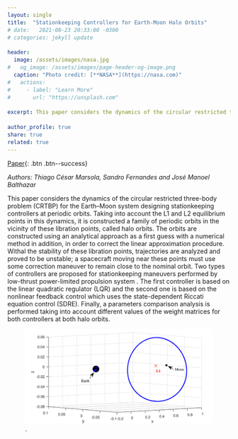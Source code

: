 ```yaml
---
layout: single
title:  "Stationkeeping Controllers for Earth-Moon Halo Orbits"
# date:   2021-08-23 20:33:00 -0300
# categories: jekyll update

header:
  image: /assets/images/nasa.jpg
#   og_image: /assets/images/page-header-og-image.png
  caption: "Photo credit: [**NASA**](https://nasa.com)"
#   actions:
#     - label: "Learn More"
#       url: "https://unsplash.com"

excerpt: This paper considers the dynamics of the circular restricted three-body problem (CRTBP) for the Earth–Moon system designing stationkeeping controllers at periodic orbits

author_profile: true
share: true
related: true
---
```

[Paper](https://link.springer.com/article/10.1007/s40430-021-03071-9){: .btn .btn--success}

_Authors: Thiago César Marsola, Sandro Fernandes and José Manoel Balthazar_

<!-- {% raw %}![alt]({{ site.url }}{{ site.baseurl }}/assets/images/nasa2.jpg){% endraw %} -->
This paper considers the dynamics of the circular restricted three-body problem (CRTBP) for the Earth–Moon system designing stationkeeping controllers at periodic orbits. Taking into account the L1 and L2 equilibrium points in this dynamics, it is constructed a family of periodic orbits in the vicinity of these libration points, called halo orbits. The orbits are constructed using an analytical approach as a first guess with a numerical method in addition, in order to correct the linear approximation procedure. Withal the stability of these libration points, trajectories are analyzed and proved to be unstable; a spacecraft moving near these points must use some correction maneuver to remain close to the nominal orbit. Two types of controllers are proposed for stationkeeping maneuvers performed by low-thrust power-limited propulsion system . The first controller is based on the linear quadratic regulator (LQR) and the second one is based on the nonlinear feedback control which uses the state-dependent Riccati equation control (SDRE). Finally, a parameters comparison analysis is performed taking into account different values of the weight matrices for both controllers at both halo orbits.

<!-- <figure>
	<a href="/assets/images/crtbp.png"><img src="/assets/images/crtbp.png"></a>
	<figcaption><a href="" title="The Circular Restricted Three-Body Problem">The Circular Restricted Three-Body Problem</a>.</figcaption>
</figure> -->
<figure>
	<a href="/assets/images/crtbp.png"><img src="/assets/images/crtbp.png"></a>
	<figcaption><a href="" title="The Circular Restricted Three-Body Problem"></a>.</figcaption>
</figure>